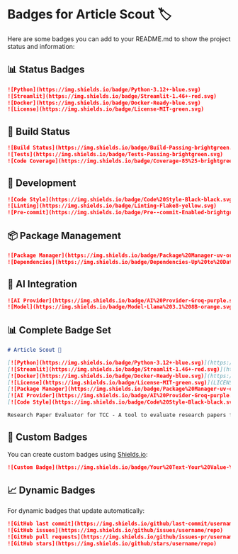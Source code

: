 # Badges for Article Scout 🏷️

Here are some badges you can add to your README.md to show the project status and information:

## 📊 Status Badges

```markdown
![Python](https://img.shields.io/badge/Python-3.12+-blue.svg)
![Streamlit](https://img.shields.io/badge/Streamlit-1.46+-red.svg)
![Docker](https://img.shields.io/badge/Docker-Ready-blue.svg)
![License](https://img.shields.io/badge/License-MIT-green.svg)
```

## 🚀 Build Status

```markdown
![Build Status](https://img.shields.io/badge/Build-Passing-brightgreen.svg)
![Tests](https://img.shields.io/badge/Tests-Passing-brightgreen.svg)
![Code Coverage](https://img.shields.io/badge/Coverage-85%25-brightgreen.svg)
```

## 🔧 Development

```markdown
![Code Style](https://img.shields.io/badge/Code%20Style-Black-black.svg)
![Linting](https://img.shields.io/badge/Linting-Flake8-yellow.svg)
![Pre-commit](https://img.shields.io/badge/Pre--commit-Enabled-brightgreen.svg)
```

## 📦 Package Management

```markdown
![Package Manager](https://img.shields.io/badge/Package%20Manager-uv-orange.svg)
![Dependencies](https://img.shields.io/badge/Dependencies-Up%20to%20Date-brightgreen.svg)
```

## 🤖 AI Integration

```markdown
![AI Provider](https://img.shields.io/badge/AI%20Provider-Groq-purple.svg)
![Model](https://img.shields.io/badge/Model-Llama%203.1%208B-orange.svg)
```

## 📊 Complete Badge Set

```markdown
# Article Scout 🚀

[![Python](https://img.shields.io/badge/Python-3.12+-blue.svg)](https://www.python.org/)
[![Streamlit](https://img.shields.io/badge/Streamlit-1.46+-red.svg)](https://streamlit.io/)
[![Docker](https://img.shields.io/badge/Docker-Ready-blue.svg)](https://www.docker.com/)
[![License](https://img.shields.io/badge/License-MIT-green.svg)](LICENSE)
[![Package Manager](https://img.shields.io/badge/Package%20Manager-uv-orange.svg)](https://github.com/astral-sh/uv)
[![AI Provider](https://img.shields.io/badge/AI%20Provider-Groq-purple.svg)](https://groq.com/)
[![Code Style](https://img.shields.io/badge/Code%20Style-Black-black.svg)](https://github.com/psf/black)

Research Paper Evaluator for TCC - A tool to evaluate research papers for relevance to Final Project themes.
```

## 🎯 Custom Badges

You can create custom badges using [Shields.io](https://shields.io/):

```markdown
![Custom Badge](https://img.shields.io/badge/Your%20Text-Your%20Value-Your%20Color)
```

## 📈 Dynamic Badges

For dynamic badges that update automatically:

```markdown
![GitHub last commit](https://img.shields.io/github/last-commit/username/repo)
![GitHub issues](https://img.shields.io/github/issues/username/repo)
![GitHub pull requests](https://img.shields.io/github/issues-pr/username/repo)
![GitHub stars](https://img.shields.io/github/stars/username/repo)
```
